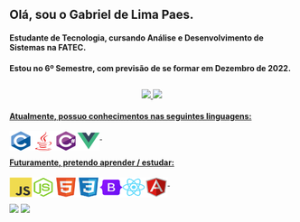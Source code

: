## Olá, sou o Gabriel de Lima Paes.
#### Estudante de Tecnologia, cursando Análise e Desenvolvimento de Sistemas na FATEC.
#### Estou no 6º Semestre, com previsão de se formar em Dezembro de 2022.

##

<div align="center">
  <a href="https://github.com/GabrielPaes1">
  <img height="165em" src="https://github-readme-stats.vercel.app/api?username=GabrielPaes1&show_icons=true&theme=tokyonight&include_all_commits=true&count_private=true"/>
  <img height="165em" src="https://github-readme-stats.vercel.app/api/top-langs/?username=GabrielPaes1&layout=compact&langs_count=7&theme=tokyonight"/>
</div>
  
#### Atualmente, possuo conhecimentos nas seguintes linguagens:
  <img align="left" alt="Gabriel-C" height="35" width="40" src="https://raw.githubusercontent.com/devicons/devicon/master/icons/c/c-original.svg">
  <img align="left" alt="Gabriel-Java" height="35" width="40" src="https://raw.githubusercontent.com/devicons/devicon/master/icons/java/java-plain.svg">
  <img align="left" alt="Gabriel-CSharp" height="35" width="40" src="https://raw.githubusercontent.com/devicons/devicon/master/icons/csharp/csharp-original.svg">
  <img align="left" alt="Gabriel-Vue" height="35" width="40" src="https://raw.githubusercontent.com/devicons/devicon/master/icons/vuejs/vuejs-original.svg">
</div>

&nbsp;
##

#### Futuramente, pretendo aprender / estudar:
  <div>
  <img align="left" alt="Gabriel-Js" height="35" width="40" src="https://raw.githubusercontent.com/devicons/devicon/master/icons/javascript/javascript-original.svg">
  <img align="left" alt="Gabriel-NodeJs" height="35" width="40" src="https://raw.githubusercontent.com/devicons/devicon/master/icons/nodejs/nodejs-original.svg">
  <img align="left" alt="Gabriel-HTML" height="35" width="40" src="https://raw.githubusercontent.com/devicons/devicon/master/icons/html5/html5-original.svg">
  <img align="left" alt="Gabriel-CSS" height="35" width="40" src="https://raw.githubusercontent.com/devicons/devicon/master/icons/css3/css3-original.svg">
  <img align="left" alt="Gabriel-Bootstrap" height="35" width="40" src="https://raw.githubusercontent.com/devicons/devicon/master/icons/bootstrap/bootstrap-original.svg">
  <img align="left" alt="Gabriel-React" height="35" width="40" src="https://raw.githubusercontent.com/devicons/devicon/master/icons/react/react-original.svg">
  <img align="left" alt="Gabriel-Angular" height="35" width="40" src="https://raw.githubusercontent.com/devicons/devicon/master/icons/angularjs/angularjs-original.svg">
</div>

&nbsp;
##

<div> 
  <a href = "mailto:gabriel.2paes@hotmail.com"><img src="https://img.shields.io/badge/-Gmail-%23333?style=for-the-badge&logo=gmail&logoColor=white" target="_blank"></a>
  <a href="https://www.linkedin.com/in/gabriel-de-lima-paes-69bb31218" target="_blank"><img src="https://img.shields.io/badge/-LinkedIn-%230077B5?style=for-the-badge&logo=linkedin&logoColor=white" target="_blank"></a>
